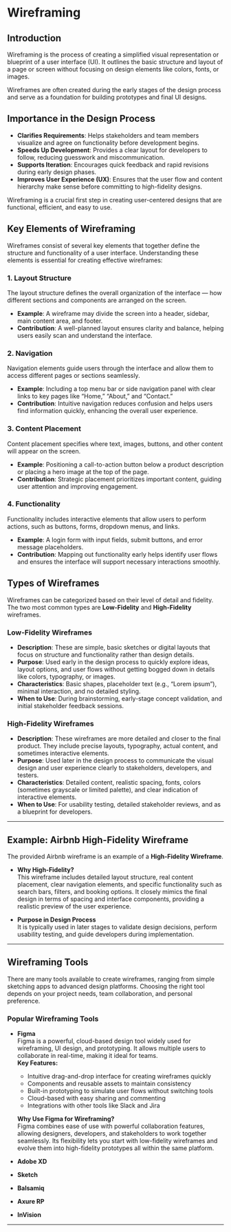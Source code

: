 # Wireframing

## Introduction

Wireframing is the process of creating a simplified visual representation or blueprint of a user interface (UI). It outlines the basic structure and layout of a page or screen without focusing on design elements like colors, fonts, or images. 

Wireframes are often created during the early stages of the design process and serve as a foundation for building prototypes and final UI designs.

## Importance in the Design Process

- **Clarifies Requirements**: Helps stakeholders and team members visualize and agree on functionality before development begins.
- **Speeds Up Development**: Provides a clear layout for developers to follow, reducing guesswork and miscommunication.
- **Supports Iteration**: Encourages quick feedback and rapid revisions during early design phases.
- **Improves User Experience (UX)**: Ensures that the user flow and content hierarchy make sense before committing to high-fidelity designs.

Wireframing is a crucial first step in creating user-centered designs that are functional, efficient, and easy to use.

## Key Elements of Wireframing

Wireframes consist of several key elements that together define the structure and functionality of a user interface. Understanding these elements is essential for creating effective wireframes:

### 1. Layout Structure  
The layout structure defines the overall organization of the interface — how different sections and components are arranged on the screen.

- **Example**: A wireframe may divide the screen into a header, sidebar, main content area, and footer.  
- **Contribution**: A well-planned layout ensures clarity and balance, helping users easily scan and understand the interface.

### 2. Navigation  
Navigation elements guide users through the interface and allow them to access different pages or sections seamlessly.

- **Example**: Including a top menu bar or side navigation panel with clear links to key pages like “Home,” “About,” and “Contact.”  
- **Contribution**: Intuitive navigation reduces confusion and helps users find information quickly, enhancing the overall user experience.

### 3. Content Placement  
Content placement specifies where text, images, buttons, and other content will appear on the screen.

- **Example**: Positioning a call-to-action button below a product description or placing a hero image at the top of the page.  
- **Contribution**: Strategic placement prioritizes important content, guiding user attention and improving engagement.

### 4. Functionality  
Functionality includes interactive elements that allow users to perform actions, such as buttons, forms, dropdown menus, and links.

- **Example**: A login form with input fields, submit buttons, and error message placeholders.  
- **Contribution**: Mapping out functionality early helps identify user flows and ensures the interface will support necessary interactions smoothly.

## Types of Wireframes

Wireframes can be categorized based on their level of detail and fidelity. The two most common types are **Low-Fidelity** and **High-Fidelity** wireframes.

### Low-Fidelity Wireframes  
- **Description**: These are simple, basic sketches or digital layouts that focus on structure and functionality rather than design details.  
- **Purpose**: Used early in the design process to quickly explore ideas, layout options, and user flows without getting bogged down in details like colors, typography, or images.  
- **Characteristics**: Basic shapes, placeholder text (e.g., “Lorem ipsum”), minimal interaction, and no detailed styling.  
- **When to Use**: During brainstorming, early-stage concept validation, and initial stakeholder feedback sessions.

### High-Fidelity Wireframes  
- **Description**: These wireframes are more detailed and closer to the final product. They include precise layouts, typography, actual content, and sometimes interactive elements.  
- **Purpose**: Used later in the design process to communicate the visual design and user experience clearly to stakeholders, developers, and testers.  
- **Characteristics**: Detailed content, realistic spacing, fonts, colors (sometimes grayscale or limited palette), and clear indication of interactive elements.  
- **When to Use**: For usability testing, detailed stakeholder reviews, and as a blueprint for developers.

---

## Example: Airbnb High-Fidelity Wireframe

The provided Airbnb wireframe is an example of a **High-Fidelity Wireframe**.

- **Why High-Fidelity?**  
  This wireframe includes detailed layout structure, real content placement, clear navigation elements, and specific functionality such as search bars, filters, and booking options. It closely mimics the final design in terms of spacing and interface components, providing a realistic preview of the user experience.

- **Purpose in Design Process**  
  It is typically used in later stages to validate design decisions, perform usability testing, and guide developers during implementation.

---

## Wireframing Tools

There are many tools available to create wireframes, ranging from simple sketching apps to advanced design platforms. Choosing the right tool depends on your project needs, team collaboration, and personal preference.

### Popular Wireframing Tools

- **Figma**  
  Figma is a powerful, cloud-based design tool widely used for wireframing, UI design, and prototyping. It allows multiple users to collaborate in real-time, making it ideal for teams.  
  **Key Features:**  
  - Intuitive drag-and-drop interface for creating wireframes quickly  
  - Components and reusable assets to maintain consistency  
  - Built-in prototyping to simulate user flows without switching tools  
  - Cloud-based with easy sharing and commenting  
  - Integrations with other tools like Slack and Jira  

  **Why Use Figma for Wireframing?**  
  Figma combines ease of use with powerful collaboration features, allowing designers, developers, and stakeholders to work together seamlessly. Its flexibility lets you start with low-fidelity wireframes and evolve them into high-fidelity prototypes all within the same platform.

- **Adobe XD**  
- **Sketch**  
- **Balsamiq**  
- **Axure RP**  
- **InVision**  

---



